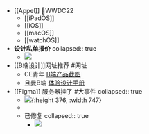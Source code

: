 - [[Appel]] WWDC22
	- [[iPadOS]]
	- [[iOS]]
	- [[macOS]]
	- [[watchOS]]
- **设计私单报价**
  collapsed:: true
	- ![](https://kidpic.oss-cn-beijing.aliyuncs.com/img/20220607141908.png)
- [[B端设计]]网址推荐 #网址
	- CE青年 [B端产品截图](https://www.yuque.com/youthce/pic)
	- 且曼B端 [体验设计手册](https://www.yuque.com/meifangmia/zwcdgs)
- [[Figma]] 服务器挂了 #大事件
  collapsed:: true
	- ![](https://kidpic.oss-cn-beijing.aliyuncs.com/img/20220607151032.png){:height 376, :width 747}
	-
	- 已修复
	  collapsed:: true
		- ![](https://kidpic.oss-cn-beijing.aliyuncs.com/img/20220607165120.png)